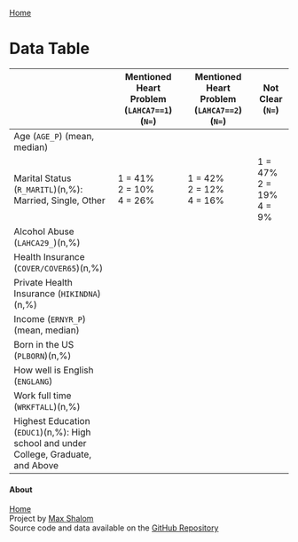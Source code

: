 [Home](https://maxshalom.com/arise/) 

# Data Table

|                                                              | Mentioned Heart Problem (`LAHCA7==1`) (`N=`) | Mentioned Heart Problem (`LAHCA7==2`) (`N=`) | Not Clear (`N=`)                 |
| ------------------------------------------------------------ | -------------------------------------------- | -------------------------------------------- | -------------------------------- |
| Age (`AGE_P`) (mean, median)                                 |                                              |                                              |                                  |
| Marital Status (`R_MARITL`)(n,%): Married, Single, Other     | 1 = 41% <br>2 = 10% <br>4 = 26%              | 1 = 42% <br/>2 = 12% <br/>4 = 16%            | 1 = 47% <br/>2 = 19% <br/>4 = 9% |
| Alcohol Abuse (`LAHCA29_`)(n,%)                              |                                              |                                              |                                  |
| Health Insurance (`COVER/COVER65`)(n,%)                      |                                              |                                              |                                  |
| Private Health Insurance (`HIKINDNA`)(n,%)                   |                                              |                                              |                                  |
| Income (`ERNYR_P`)(mean, median)                             |                                              |                                              |                                  |
| Born in the US (`PLBORN`)(n,%)                               |                                              |                                              |                                  |
| How well is English (`ENGLANG`)                              |                                              |                                              |                                  |
| Work full time (`WRKFTALL`)(n,%)                             |                                              |                                              |                                  |
| Highest Education (`EDUC1`)(n,%): High school and under College, Graduate, and Above |                                              |                                              |                                  |

#### About

[Home](https://maxshalom.com/arise/) <br>Project by [Max Shalom](https://maxshalom.com) <br>
Source code and data available on the [GitHub Repository](https://github.com/MaxShalom/arise)